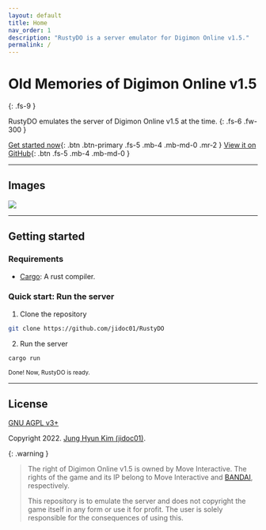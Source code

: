 ```yaml
---
layout: default
title: Home
nav_order: 1
description: "RustyDO is a server emulator for Digimon Online v1.5."
permalink: /
---
```


# Old Memories of Digimon Online v1.5
{: .fs-9 }

RustyDO emulates the server of Digimon Online v1.5 at the time.
{: .fs-6 .fw-300 }

[Get started now](#getting-started){: .btn .btn-primary .fs-5 .mb-4 .mb-md-0 .mr-2 } [View it on GitHub](https://github.com/jidoc01/RustyDO){: .btn .fs-5 .mb-4 .mb-md-0 }

---

## Images

![](
https://user-images.githubusercontent.com/12146267/183245667-5524b15f-648a-4d35-aaf6-b6dbb95eb018.png)

---

## Getting started

### Requirements

+ [Cargo](https://www.rust-lang.org/tools/install): A rust compiler.

### Quick start: Run the server

1. Clone the repository
```bash
git clone https://github.com/jidoc01/RustyDO
```

2. Run the server
```bash
cargo run
```

<small>Done! Now, RustyDO is ready.</small>

---

## License

[GNU AGPL v3+](https://www.gnu.org/licenses/agpl-3.0.en.html)

Copyright 2022. [Jung Hyun Kim (jidoc01)](https://github.com/jidoc01).

{: .warning }
> The right of Digimon Online v1.5 is owned by Move Interactive. The rights of the game and its IP belong to Move Interactive and [BANDAI](https://www.bandai.co.jp/), respectively.
>
> This repository is to emulate the server and does not copyright the game itself in any form or use it for profit. The user is solely responsible for the consequences of using this.